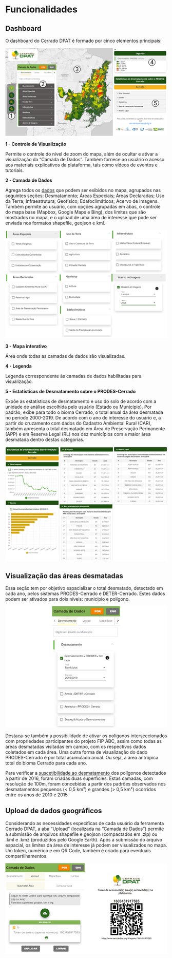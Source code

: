 # Funcionalidades

## Dashboard 

O dashboard do Cerrado DPAT é formado por cinco elementos principais:

![Dashboard do Cerrado DPAT.](imgs/01/dashboard.jpg "Dashboard do Cerrado DPAT.")

**1 - Controle de Visualização**

Permite o controle do nível de zoom do mapa, além de ocultar e ativar a visualização da “Camada de Dados”. Também fornece ao usuário o acesso aos materiais explicativos da plataforma, tais como vídeos de eventos e tutoriais.

**2 - Camada de Dados**

Agrega todos os [dados](/01-guia_dados_geograficos/) que podem ser exibidos no mapa, agrupados nas seguintes seções: Desmatamento; Áreas Especiais; Áreas Declaradas; Uso da Terra; Infraestrutura; Geofísico; Edafoclimáticos; Acervo de Imagens. Também permite ao usuário, com opções agrupadas em abas, o controle do mapa base (Mapbox, Google Maps e Bing), dos limites que são mostrados no mapa, e o upload de uma área de interesse que pode ser enviada nos formatos shapefile, geojson e kml.

![Camadas de dados que podem ser ativadas e visualizadas no mapa.](imgs/01/camadadedados.jpg "Camadas de dados que podem ser ativadas e visualizadas no mapa.")


**3 - Mapa interativo**

Área onde todas as camadas de dados são visualizadas.

**4 - Legenda**

Legenda correspondente às camadas de dados habilitadas para visualização.

**5 - Estatísticas de Desmatamento sobre o PRODES-Cerrado**

Expõe as estatísticas de desmatamento e uso do solo de acordo com a unidade de análise escolhida pelo usuário (Estado ou Município). Por padrão, exibe para todo o bioma Cerrado, o total anual da área desmatada no período 2000-2019. De acordo com o ano de interesse do usuário e, a partir do cruzamento com dados do Cadastro Ambiental Rural (CAR), também apresenta o total desmatado em Área de Preservação Permanente (APP) e em Reserva Legal (RL) nos dez municípios com a maior área desmatada dentro destas categorias.

![Estatísticas gerais para municípios, estados e todo o bioma Cerrado.](imgs/01/estatisticas_desmatamento.jpg "Estatísticas gerais para municípios, estados e todo o bioma Cerrado.")

## Visualização das áreas desmatadas

Essa seção tem por objetivo espacializar o total desmatado, detectado em cada ano, pelos sistemas PRODES-Cerrado e DETER-Cerrado. Estes dados podem ser ativados para dois níveis: município e polígono.


![ Visualização de dados em nível municipal.](imgs/01/camdados_desmatamento.png)


Destaca-se também a possibilidade de ativar os polígonos interseccionados com propriedades participantes do projeto FIP ABC, assim como todas as áreas desmatadas visitadas em campo, com os respectivos dados coletados em cada área. Uma outra forma de visualização do dado PRODES-Cerrado é por total acumulado anual. Ou seja, a área antrópica total do bioma Cerrado para cada ano.

Para verificar a [suscetibilidade ao desmatamento](/01-guia_metricas_de_qualidade/#superficie-de-susceptibilidade-ao-desmatamento) dos polígonos detectados a partir de 2016, foram criadas duas superfícies. Estas camadas, com resolução de 100m, foram concebidas a partir dos padrões observados nos desmatamentos pequenos (< 0,5 km²) e grandes (> 0,5 km²) ocorridos entre os anos de 2010 e 2015.


## Upload de dados geográficos  

Considerando as necessidades específicas de cada usuário da ferramenta Cerrado DPAT, a aba “Upload” (localizada na “Camada de Dados”) permite a submissão de arquivos shapefile e geojson (compactados em .zip) ou .kml e .kmz (produzidos pelo Google Earth). Após a submissão do arquivo espacial, os limites da área de interesse já podem ser visualizados no mapa. Um token, numérico e em QR Code, também é criado para eventuais compartilhamentos.

![ Visualização de dados em nível municipal.](imgs/01/uploaddadosqrcode.jpg)






